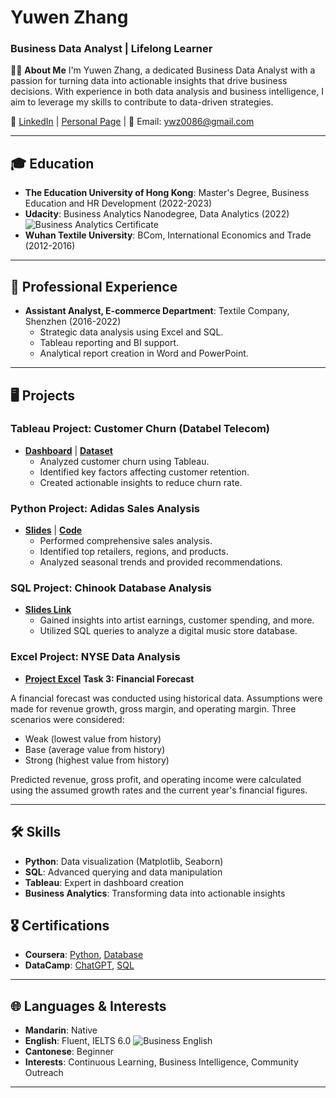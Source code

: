 # Yuwen Zhang

### Business Data Analyst | Lifelong Learner

👩‍💼 **About Me**
I'm Yuwen Zhang, a dedicated Business Data Analyst with a passion for turning data into actionable insights that drive business decisions. With experience in both data analysis and business intelligence, I aim to leverage my skills to contribute to data-driven strategies.

🔗 [LinkedIn](https://www.linkedin.com/in/yuwen-zhang-854000254) | [Personal Page](https://ywzhk.github.io) | 📧 Email: ywz0086@gmail.com

---

## 🎓 Education

- **The Education University of Hong Kong**: Master's Degree, Business Education and HR Development (2022-2023)
- **Udacity**: Business Analytics Nanodegree, Data Analytics (2022)
![Business Analytics Certificate](https://ywzhk.github.io/Business%20Analytics%20Certificate.jpg)
- **Wuhan Textile University**: BCom, International Economics and Trade (2012-2016)

---

## 💼 Professional Experience

- **Assistant Analyst, E-commerce Department**: Textile Company, Shenzhen (2016-2022)
  - Strategic data analysis using Excel and SQL.
  - Tableau reporting and BI support.
  - Analytical report creation in Word and PowerPoint.

---

## 🖥️ Projects

### **Tableau Project: Customer Churn** (Databel Telecom)
- **[Dashboard](https://public.tableau.com/shared/S98Z4PC53?:display_count=n&:origin=viz_share_link)** | **[Dataset](https://github.com/kshitiz311/Customer-Churn-Analysis/blob/main/Databel%20-%20Data.csv)**
  - Analyzed customer churn using Tableau.
  - Identified key factors affecting customer retention.
  - Created actionable insights to reduce churn rate.

### **Python Project: Adidas Sales Analysis**
- **[Slides](https://docs.google.com/presentation/d/1obe4GXAEgYjfFVr_xjOtsOSwdJTiASxxPAlRsR77MG4/edit?usp=drive_link)** | **[Code](https://www.kaggle.com/code/ywzkaggle/adidas-sales-analysis)**
  - Performed comprehensive sales analysis.
  - Identified top retailers, regions, and products.
  - Analyzed seasonal trends and provided recommendations.

### **SQL Project: Chinook Database Analysis**
- **[Slides Link](https://docs.google.com/presentation/d/1BISormJd7YBJ4gQRUQmBDO-2khah4tG6/edit?usp=drive_link&ouid=108811616458161862638&rtpof=true&sd=true)**
  - Gained insights into artist earnings, customer spending, and more.
  - Utilized SQL queries to analyze a digital music store database.
 

### **Excel Project: NYSE Data Analysis**
- **[Project Excel](https://docs.google.com/spreadsheets/d/1dMRPPecC44VGlS_V8dq1iBnbZM4RAGZE/edit?usp=drive_link&ouid=108811616458161862638&rtpof=true&sd=true)**
**Task 3: Financial Forecast**

A financial forecast was conducted using historical data. Assumptions were made for revenue growth, gross margin, and operating margin. Three scenarios were considered: 

- Weak (lowest value from history)
- Base (average value from history)
- Strong (highest value from history)

Predicted revenue, gross profit, and operating income were calculated using the assumed growth rates and the current year's financial figures.

---

## 🛠️ Skills

- **Python**: Data visualization (Matplotlib, Seaborn)
- **SQL**: Advanced querying and data manipulation
- **Tableau**: Expert in dashboard creation
- **Business Analytics**: Transforming data into actionable insights

## 🎖️ Certifications

- **Coursera**: [Python](https://www.coursera.org/account/accomplishments/verify/6NQMKPAKVZXG), [Database](https://www.coursera.org/account/accomplishments/certificate/W92DBYDG3B5C)
- **DataCamp**: [ChatGPT](https://www.datacamp.com/statement-of-accomplishment/course/07bf9742032552d0d3f644f43c61296756dba549), [SQL](https://www.datacamp.com/statement-of-accomplishment/course/82bfcf83ebedb8d24fdc7e77dd3d9e7fc686fe5f)

---

## 🌐 Languages & Interests

- **Mandarin**: Native
- **English**: Fluent, IELTS 6.0
![Business English](https://ywzhk.github.io/Business%20English.png)
- **Cantonese**: Beginner
- **Interests**: Continuous Learning, Business Intelligence, Community Outreach

---



